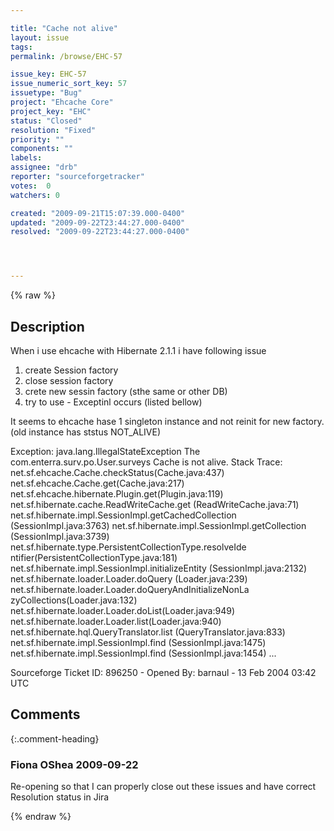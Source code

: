 ```yaml
---

title: "Cache not alive"
layout: issue
tags: 
permalink: /browse/EHC-57

issue_key: EHC-57
issue_numeric_sort_key: 57
issuetype: "Bug"
project: "Ehcache Core"
project_key: "EHC"
status: "Closed"
resolution: "Fixed"
priority: ""
components: ""
labels: 
assignee: "drb"
reporter: "sourceforgetracker"
votes:  0
watchers: 0

created: "2009-09-21T15:07:39.000-0400"
updated: "2009-09-22T23:44:27.000-0400"
resolved: "2009-09-22T23:44:27.000-0400"




---
```


{% raw %}

## Description

<div markdown="1" class="description">

When i use ehcache with Hibernate 2.1.1 i have 
following issue

1) create Session factory 
2) close session factory 
3) crete new sessin factory (sthe same or other DB) 
4) try to use - Exceptinl occurs (listed bellow) 

It seems to ehcache hase 1 singleton instance and not 
reinit for new factory. (old instance has ststus 
NOT\_ALIVE) 

Exception: 
java.lang.IllegalStateException 
The com.enterra.surv.po.User.surveys Cache is not 
alive. 
Stack Trace: 
net.sf.ehcache.Cache.checkStatus(Cache.java:437) 
net.sf.ehcache.Cache.get(Cache.java:217) 
net.sf.ehcache.hibernate.Plugin.get(Plugin.java:119) 
net.sf.hibernate.cache.ReadWriteCache.get
(ReadWriteCache.java:71) 
net.sf.hibernate.impl.SessionImpl.getCachedCollection
(SessionImpl.java:3763) 
net.sf.hibernate.impl.SessionImpl.getCollection
(SessionImpl.java:3739) 
net.sf.hibernate.type.PersistentCollectionType.resolveIde
ntifier(PersistentCollectionType.java:181) 
net.sf.hibernate.impl.SessionImpl.initializeEntity
(SessionImpl.java:2132) 
net.sf.hibernate.loader.Loader.doQuery
(Loader.java:239) 
net.sf.hibernate.loader.Loader.doQueryAndInitializeNonLa
zyCollections(Loader.java:132) 
net.sf.hibernate.loader.Loader.doList(Loader.java:949) 
net.sf.hibernate.loader.Loader.list(Loader.java:940) 
net.sf.hibernate.hql.QueryTranslator.list
(QueryTranslator.java:833) 
net.sf.hibernate.impl.SessionImpl.find
(SessionImpl.java:1475) 
net.sf.hibernate.impl.SessionImpl.find
(SessionImpl.java:1454) 
... 


Sourceforge Ticket ID: 896250 - Opened By: barnaul - 13 Feb 2004 03:42 UTC

</div>

## Comments


{:.comment-heading}
### **Fiona OShea** <span class="date">2009-09-22</span>

<div markdown="1" class="comment">

Re-opening so that I can properly close out these issues and have correct Resolution status in Jira

</div>



{% endraw %}
